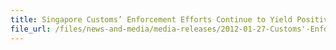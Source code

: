 ```yaml
---
title: Singapore Customs’ Enforcement Efforts Continue to Yield Positive Results
file_url: /files/news-and-media/media-releases/2012-01-27-Customs'-Enforcement-Results.pdf
---
```

